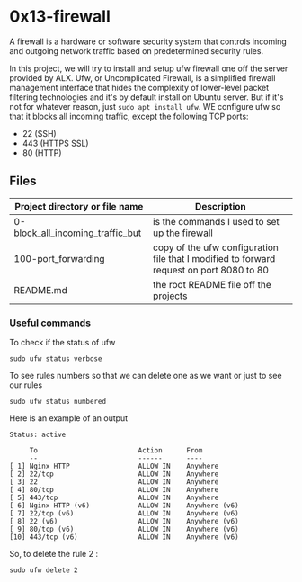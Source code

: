 # 0x13-firewall

A firewall is a hardware or software security system that controls incoming
and outgoing network traffic based on predetermined security rules.

In this project, we will try to install and setup ufw firewall one off the server
provided by ALX.
Ufw, or Uncomplicated Firewall, is a simplified firewall management
interface that hides the complexity of lower-level packet filtering technologies
and it's by default install on Ubuntu server. But if it's not for whatever reason,
just `sudo apt install ufw`.
WE configure ufw so that it blocks all incoming traffic, except the following TCP ports:
+ 22 (SSH)
+ 443 (HTTPS SSL)
+ 80 (HTTP)

## Files
| Project directory or file name | Description |
|------------------------|-------------|
| 0-block_all_incoming_traffic_but | is the commands I used to set up the firewall |
| 100-port_forwarding | copy of the ufw configuration file that I modified to forward request on port 8080 to 80 |
| README.md | the root README file off the projects |


### Useful commands
To check if the status of ufw
```shell
sudo ufw status verbose
```

To see rules numbers so that we can delete one as we want or just to see our rules
```shell
sudo ufw status numbered
```
Here is an example of an output
```
Status: active

     To                         Action      From
     --                         ------      ----
[ 1] Nginx HTTP                 ALLOW IN    Anywhere
[ 2] 22/tcp                     ALLOW IN    Anywhere
[ 3] 22                         ALLOW IN    Anywhere
[ 4] 80/tcp                     ALLOW IN    Anywhere
[ 5] 443/tcp                    ALLOW IN    Anywhere
[ 6] Nginx HTTP (v6)            ALLOW IN    Anywhere (v6)
[ 7] 22/tcp (v6)                ALLOW IN    Anywhere (v6)
[ 8] 22 (v6)                    ALLOW IN    Anywhere (v6)
[ 9] 80/tcp (v6)                ALLOW IN    Anywhere (v6)
[10] 443/tcp (v6)               ALLOW IN    Anywhere (v6)
```

So, to delete the rule 2 :
```shell
sudo ufw delete 2
```
